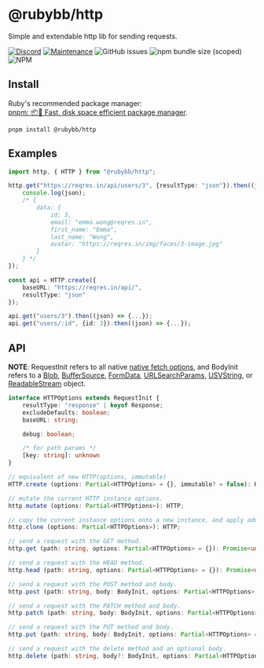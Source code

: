 # @rubybb/http
Simple and extendable http lib for sending requests.

[![Discord](https://img.shields.io/discord/418093857394262020?label=discord&style=for-the-badge)](https://discord.gg/WUgGJhS) [![Maintenance](https://img.shields.io/maintenance/yes/2021?style=for-the-badge)]() ![GitHub issues](https://img.shields.io/github/issues/rubybb/http?style=for-the-badge) ![npm bundle size (scoped)](https://img.shields.io/bundlephobia/min/@rubybb/http?style=for-the-badge) ![NPM](https://img.shields.io/npm/l/@rubybb/http?style=for-the-badge)

## Install
Ruby's recommended package manager: <br/>
[pnpm: 📦🚀 Fast, disk space efficient package manager](https://pnpm.js.org/).

```
pnpm install @rubybb/http
```

## Examples
```ts
import http, { HTTP } from "@rubybb/http";

http.get("https://reqres.in/api/users/3", {resultType: "json"}).then((json) => {
    console.log(json);
    /* {
        data: {
            id: 3,
            email: "emma.wong@reqres.in",
            first_name: "Emma",
            last_name: "Wong",
            avatar: "https://reqres.in/img/faces/3-image.jpg"
        }
    } */
});

const api = HTTP.create({
    baseURL: "https://reqres.in/api/",
    resultType: "json"
});

api.get("users/3").then((json) => {...});
api.get("users/:id", {id: 3}).then((json) => {...});
```

## API

**NOTE**: RequestInit refers to all native [native fetch options](https://developer.mozilla.org/en-US/docs/Web/API/Request/Request), and BodyInit refers to a [Blob](https://developer.mozilla.org/en-US/docs/Web/API/Blob), [BufferSource](https://developer.mozilla.org/en-US/docs/Web/API/BufferSource), [FormData](https://developer.mozilla.org/en-US/docs/Web/API/FormData), [URLSearchParams](https://developer.mozilla.org/en-US/docs/Web/API/URLSearchParams), [USVString](https://developer.mozilla.org/en-US/docs/Web/API/USVString), or [ReadableStream](https://developer.mozilla.org/en-US/docs/Web/API/ReadableStream) object.

```ts
interface HTTPOptions extends RequestInit {
    resultType: "response" | keyof Response;
    excludeDefaults: boolean;
    baseURL: string;

    debug: boolean;

    /* for path params */
    [key: string]: unknown
}

// equivalent of new HTTP(options, immutable)
HTTP.create (options: Partial<HTTPOptions> = {}, immutable? = false): HTTP;

// mutate the current HTTP instance options.
http.mutate (options: Partial<HTTPOptions>): HTTP;

// copy the current instance options onto a new instance, and apply addtional options.
http.clone (options: Partial<HTTPOptions>): HTTP;

// send a request with the GET method.
http.get (path: string, options: Partial<HTTPOptions> = {}): Promise<unknown>;

// send a request with the HEAD method.
http.head (path: string, options: Partial<HTTPOptions> = {}): Promise<unknown>;

// send a request with the POST method and body.
http.post (path: string, body: BodyInit, options: Partial<HTTPOptions> = {}): Promise<unknown>;

// send a request with the PATCH method and body.
http.patch (path: string, body: BodyInit, options: Partial<HTTPOptions> = {}): Promise<unknown>;

// send a request with the PUT method and body.
http.put (path: string, body: BodyInit, options: Partial<HTTPOptions> = {}): Promise<unknown>;

// send a request with the delete method and an optional body.
http.delete (path: string, body?: BodyInit, options: Partial<HTTPOptions> = {}): Promise<unknown>;





```